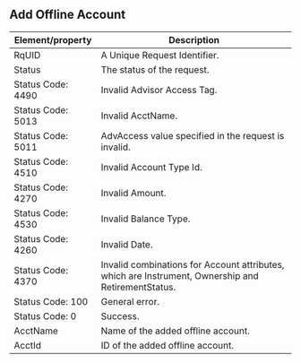 ## Add Offline Account


|Element/property|Description|
|--- |--- |
|RqUID|A Unique Request Identifier.|
|Status|The status of the request.|
|Status Code: 4490|Invalid Advisor Access Tag.|
|Status Code: 5013|Invalid AcctName.|
|Status Code: 5011|AdvAccess value specified in the request is invalid.|
|Status Code: 4510|Invalid Account Type Id.|
|Status Code: 4270|Invalid Amount.|
|Status Code: 4530|Invalid Balance Type.|
|Status Code: 4260|Invalid Date.|
|Status Code: 4370|Invalid combinations for Account attributes, which are Instrument, Ownership and RetirementStatus.|
|Status Code: 100|General error.|
|Status Code: 0|Success.|
|AcctName|Name of the added offline account.|
|AcctId|ID of the added offline account.|
